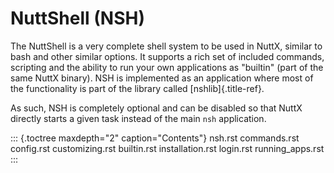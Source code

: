 NuttShell (NSH)
===============

The NuttShell is a very complete shell system to be used in NuttX,
similar to bash and other similar options. It supports a rich set of
included commands, scripting and the ability to run your own
applications as \"builtin\" (part of the same NuttX binary). NSH is
implemented as an application where most of the functionality is part of
the library called [nshlib]{.title-ref}.

As such, NSH is completely optional and can be disabled so that NuttX
directly starts a given task instead of the main `nsh` application.

::: {.toctree maxdepth="2" caption="Contents"}
nsh.rst commands.rst config.rst customizing.rst builtin.rst
installation.rst login.rst running\_apps.rst
:::
